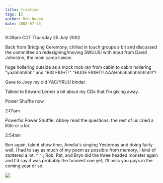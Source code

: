```yaml
---
title: freetime
tags: []
author: Rob Nugen
date: 2002-07-25
---
```


<p class=date>9:39pm CDT Thursday 25 July 2002</p>

<p>Back from Bridging Ceremony, chilled in touch groups a bit and
discussed the committee on redesigning/moving SWUUSI with input from
David Johnston, the main camp liaison.</p>

<p>huge hollering outside as a mock mob ran from cabin to cabin
hollering "yaahhhhhhh" and "BIG FIGHT!"  "HUGE FIGHT!!
AAAHahahahhhhhhhh!!"!</p>

<p>Gave to Joey my old YAC/YRUU binder.</p>

<p>Talked to Edward Lerner a bit about my CDs that I'm giving
away.</p>

<p>Power Shuffle now.</p>

<p class=date>2:01am</p>

<p>Powerful Power Shuffle.  Abbey read the questions; the rest of us
cried a little or a lot</p>

<p class=date>2:54am</p>

<p>Ben again, talent show time, Amelia's singing Yesterday and doing
fairly well. I had to say as much of my poem as possible from memory,
I kind of stuttered a lot. ^_^;; Rob, Pat, and Bryn did the three
headed monster again and I'd say it was probably the funniest one yet,
I'll miss you guys in the coming year or so.</p>

<p><img src="/images/rob/wL-ROB.gif"/></p>


